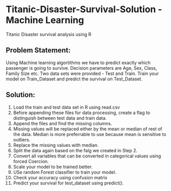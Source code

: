# Titanic-Disaster-Survival-Solution - Machine Learning
Titanic Disaster survival analysis using R

## Problem Statement:
Using Machine learning algortithms we have to predict exactly which passenger is going to survive. Decision parameters are Age, Sex, Class, Family Size etc.
Two data sets were provided - Test and Train. Train your model on Train_Dataset and predict the survival on Test_Dataset.

## Solution:
1. Load the train and test data set in R using read.csv
2. Before appending these files for data processing, create a flag to distinguish between test data and train data.
3. Append the files and find the missing columns.
4. Missing values will be replaced either by the mean or median of rest of the data. Median is more preferrable to use because mean is sensitive to outliers.
5. Replace the missing values with median.
6. Split the data again based on the falg we created in Step 2.
7. Convert all variables that can be converted in categorical values using forced Coercion.
8. Scale your model to be trained better.
9. USe random Forest classifier to train your model.
10. Check your accuracy using confusion matrix
11. Predict your survival for test_dataset using predict().


